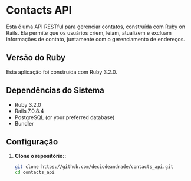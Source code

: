 # Contacts API

Esta é uma API RESTful para gerenciar contatos, construída com Ruby on Rails. Ela permite que os usuários criem, leiam, atualizem e excluam informações de contato, juntamente com o gerenciamento de endereços.

## Versão do Ruby

Esta aplicação foi construída com Ruby 3.2.0.

## Dependências do Sistema

- Ruby 3.2.0
- Rails 7.0.8.4
- PostgreSQL (or your preferred database)
- Bundler

## Configuração

1. **Clone o repositório::**

   ```bash
   git clone https://github.com/deciodeandrade/contacts_api.git
   cd contacts_api
